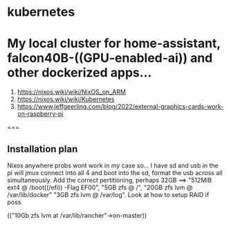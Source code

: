 # kubernetes
My local cluster for home-assistant, falcon40B-((GPU-enabled-ai)) and other dockerized apps...   
===  
1) https://nixos.wiki/wiki/NixOS_on_ARM  
2) https://nixos.wiki/wiki/Kubernetes
3) https://www.jeffgeerling.com/blog/2022/external-graphics-cards-work-on-raspberry-pi

===  
## Installation plan  
Nixos anywhere probs wont work in my case so...  I have sd and usb in the pi will jmux connect into all 4 and boot into the sd, format the usb across all simultaneously. Add the correct pertitioning, perhaps 32GB ==> "512MiB ext4 @ /boot((/efi)) -Flag EF00", "5GB zfs @ /", "20GB zfs lvm @ /var/lib/docker" "3GB zfs lvm @ /var/log". Look at how to setup RAID if poss.  
  
(("10Gb zfs lvm at /var/lib/rancher"->on-master))  
